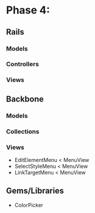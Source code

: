 # Phase 4:

## Rails
### Models

### Controllers

### Views

## Backbone
### Models

### Collections

### Views
  * EditElementMenu < MenuView
  * SelectStyleMenu < MenuView
  * LinkTargetMenu < MenuView

## Gems/Libraries
  * ColorPicker
